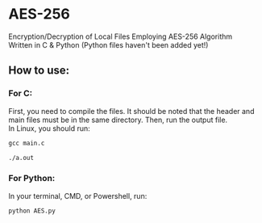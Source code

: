 # AES-256
Encryption/Decryption of Local Files Employing AES-256 Algorithm<br />
Written in C & Python (Python files haven't been added yet!)<br />

## How to use:
### For C:
First, you need to compile the files. It should be noted that the header and main files must be in the same directory. Then, run the output file.<br />
In Linux, you should run:<br />
``` markdown
gcc main.c
```
``` markdown
./a.out
```
### For Python:
In your terminal, CMD, or Powershell, run:
``` markdown
python AES.py
```
